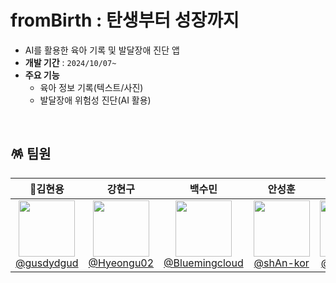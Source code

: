 # fromBirth : 탄생부터 성장까지
- AI를 활용한 육아 기록 및 발달장애 진단 앱
- **개발 기간** : `2024/10/07~`
- **주요 기능**
    - 육아 정보 기록(텍스트/사진)
    - 발달장애 위험성 진단(AI 활용)
<br/>

## 🪅 팀원
| **👑김현용** | **강현구** | **백수민** | **안성훈** |**조예원** |**한정우** |
| :------: |  :------: | :------: | :------: |:------: |:------: |
| [<img src="https://avatars.githubusercontent.com/gusdydgud" height=90> <br/> @gusdydgud](https://github.com/gusdydgud) |  [<img src="https://avatars.githubusercontent.com/Hyeongu02" height=90> <br/> @Hyeongu02](https://github.com/Hyeongu02) | [<img src="https://avatars.githubusercontent.com/Bluemingcloud" height=90> <br/> @Bluemingcloud](https://github.com/Bluemingcloud) | [<img src="https://avatars.githubusercontent.com/shAn-kor" height=90> <br/> @shAn-kor](https://github.com/shAn-kor) |[<img src="https://avatars.githubusercontent.com/yewon31" height=90> <br/> @yewon31](https://github.com/yewon31) |[<img src="https://avatars.githubusercontent.com/groovyplanet" height=90> <br/> @groovyplanet](https://github.com/groovyplanet) |
<br/>
